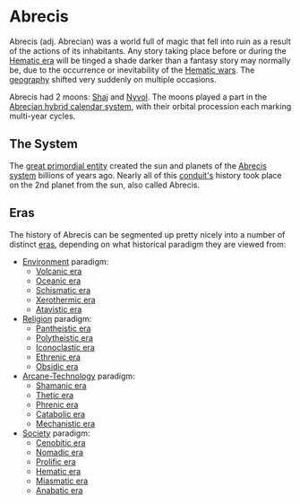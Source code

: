 # Abrecis

Abrecis (adj. Abrecian) was a world full of magic that fell into ruin as a result of the actions of its inhabitants. Any story taking place before or during the [Hematic era](eras/hematic.md) will be tinged a shade darker than a fantasy story may normally be, due to the occurrence or inevitability of the [Hematic wars](wars/introduction.md#hematic-wars). The [geography](geography.md) shifted very suddenly on multiple occasions.

Abrecis had 2 moons: [Shaj](moons/shaj.md) and [Nyvol](moons/nyvol.md). The moons played a part in the [Abrecian hybrid calendar system](calendar.md), with their orbital procession each marking multi-year cycles.

## The System

The [great primordial entity](deities/creator.md) created the sun and planets of the [Abrecis system](solar-system.md) billions of years ago. Nearly all of this [conduit's](/cosmology/conduit.md) history took place on the 2nd planet from the sun, also called Abrecis.

## Eras

The history of Abrecis can be segmented up pretty nicely into a number of distinct [eras](eras.md), depending on what historical paradigm they are viewed from:

- [Environment](environment.md) paradigm:
  - [Volcanic era](eras/volcanic.md)
  - [Oceanic era](eras/oceanic.md)
  - [Schismatic era](eras/schismatic.md)
  - [Xerothermic era](eras/xerothermic.md)
  - [Atavistic era](eras/atavistic.md)
- [Religion](religon.md) paradigm:
  - [Pantheistic era](eras/pantheistic.md)
  - [Polytheistic era](eras/polytheistic.md)
  - [Iconoclastic era](eras/iconoclastic.md)
  - [Ethrenic era](eras/ethrenic.md)
  - [Obsidic era](eras/obsidic.md)
- [Arcane-Technology](arcane-technology.md) paradigm:
  - [Shamanic era](eras/shamanic.md)
  - [Thetic era](eras/thetic.md)
  - [Phrenic era](eras/phrenic.md)
  - [Catabolic era](eras/catabolic.md)
  - [Mechanistic era](eras/mechanistic.md)
- [Society](society.md) paradigm:
  - [Cenobitic era](eras/cenobitic.md)
  - [Nomadic era](eras/nomadic.md)
  - [Prolific era](eras/prolific.md)
  - [Hematic era](eras/hematic.md)
  - [Miasmatic era](eras/miasmatic.md)
  - [Anabatic era](eras/anabatic.md)